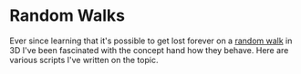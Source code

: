 # Random Walks

Ever since learning that it's possible to get lost forever on a [random walk](https://en.wikipedia.org/wiki/Random_walk) in 3D I've been fascinated with the concept hand how they behave. Here are various scripts I've written on the topic.
